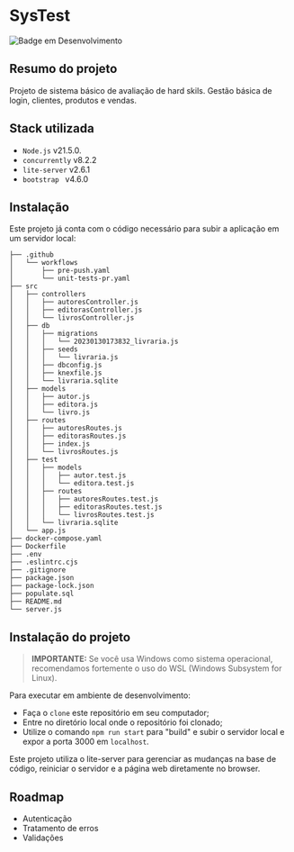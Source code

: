 # SysTest

![Badge em Desenvolvimento](http://img.shields.io/static/v1?label=STATUS&message=EM%20DESENVOLVIMENTO&color=GREEN)

## Resumo do projeto

Projeto de sistema básico de avaliação de hard skils.
Gestão básica de login, clientes, produtos e vendas.

## Stack utilizada

* `Node.js` v21.5.0.
* `concurrently` v8.2.2
* `lite-server` v2.6.1
* `bootstrap ` v4.6.0

## Instalação

Este projeto já conta com o código necessário para subir a aplicação em um servidor local:

```
├── .github
│   └── workflows
│       ├── pre-push.yaml
│       └── unit-tests-pr.yaml
├── src
│   ├── controllers
│   │   ├── autoresController.js
│   │   ├── editorasController.js
│   │   └── livrosController.js
│   ├── db
│   │   ├── migrations
│   │   │   └── 20230130173832_livraria.js
│   │   ├── seeds
│   │   │   └── livraria.js
│   │   ├── dbconfig.js
│   │   ├── knexfile.js
│   │   └── livraria.sqlite
│   ├── models
│   │   ├── autor.js
│   │   ├── editora.js
│   │   └── livro.js
│   ├── routes
│   │   ├── autoresRoutes.js
│   │   ├── editorasRoutes.js
│   │   ├── index.js
│   │   └── livrosRoutes.js
│   ├── test
│   │   ├── models
│   │   │   ├── autor.test.js
│   │   │   └── editora.test.js
│   │   ├── routes
│   │   │   ├── autoresRoutes.test.js
│   │   │   ├── editorasRoutes.test.js
│   │   │   └── livrosRoutes.test.js
│   │   └── livraria.sqlite
│   └── app.js
├── docker-compose.yaml
├── Dockerfile
├── .env
├── .eslintrc.cjs
├── .gitignore
├── package.json
├── package-lock.json
├── populate.sql
├── README.md
└── server.js
```
## Instalação do projeto

> **IMPORTANTE:** Se você usa Windows como sistema operacional, recomendamos fortemente o uso do WSL (Windows Subsystem for Linux).

Para executar em ambiente de desenvolvimento:

* Faça o `clone` este repositório em seu computador;
* Entre no diretório local onde o repositório foi clonado;
* Utilize o comando `npm run start` para "build" e subir o servidor local e expor a porta 3000 em `localhost`.

Este projeto utiliza o lite-server para gerenciar as mudanças na base de código, reiniciar o servidor e a página web diretamente no browser.

## Roadmap

* Autenticação
* Tratamento de erros
* Validações